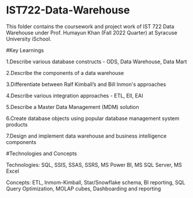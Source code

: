 # IST722-Data-Warehouse
This folder contains the coursework and project work of IST 722 Data Warehouse under Prof. Humayun Khan (Fall 2022 Quarter) at Syracuse University iSchool.

#Key Learnings

  1.Describe various database constructs - ODS, Data Warehouse, Data Mart
  
  2.Describe the components of a data warehouse
  
  3.Differentiate between Ralf Kimball’s and Bill Inmon's approaches
  
  4.Describe various integration approaches - ETL, EII, EAI
  
  5.Describe a Master Data Management (MDM) solution
  
  6.Create database objects using popular database management system products
  
  7.Design and implement data warehouse and business intelligence components
  


#Technologies and Concepts

  Technologies: SQL, SSIS, SSAS, SSRS, MS Power BI, MS SQL Server, MS Excel

  Concepts: ETL, Inmom-Kimball, Star/Snowflake schema, BI reporting, SQL Query Optimization, MOLAP cubes, Dashboarding and reporting
